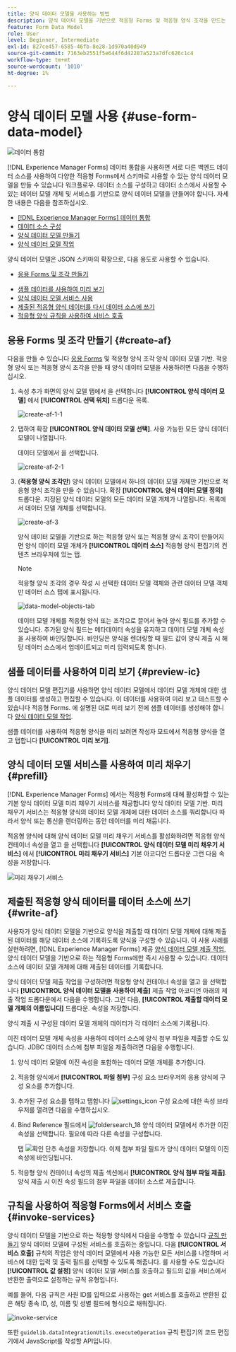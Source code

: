 ```yaml
---
title: 양식 데이터 모델을 사용하는 방법
description: 양식 데이터 모델을 기반으로 적응형 Forms 및 적응형 양식 조각을 만드는 방법을 알아봅니다. 양식 데이터 모델에서 데이터 모델 개체에 대한 샘플 데이터를 생성하고 편집하여 더 깊이 있습니다. 이 데이터를 사용하여 적응형 Forms을 미리 보고 테스트할 수 있습니다.
feature: Form Data Model
role: User
level: Beginner, Intermediate
exl-id: 827ce457-6585-46fb-8e28-1d970a40d949
source-git-commit: 7163eb2551f5e644f6d42287a523a7dfc626c1c4
workflow-type: tm+mt
source-wordcount: '1010'
ht-degree: 1%

---
```


# 양식 데이터 모델 사용 {#use-form-data-model}

![데이터 통합](do-not-localize/data-integeration.png)

[!DNL Experience Manager Forms] 데이터 통합을 사용하면 서로 다른 백엔드 데이터 소스를 사용하여 다양한 적응형 Forms에서 스키마로 사용할 수 있는 양식 데이터 모델을 만들 수 있습니다 <!--and interactive communications--> 워크플로우. 데이터 소스를 구성하고 데이터 소스에서 사용할 수 있는 데이터 모델 개체 및 서비스를 기반으로 양식 데이터 모델을 만들어야 합니다. 자세한 내용은 다음을 참조하십시오.

* [[!DNL Experience Manager Forms] 데이터 통합](data-integration.md)
* [데이터 소스 구성](configure-data-sources.md)
* [양식 데이터 모델 만들기](create-form-data-models.md)
* [양식 데이터 모델 작업](work-with-form-data-model.md)

양식 데이터 모델은 JSON 스키마의 확장으로, 다음 용도로 사용할 수 있습니다.

* [응용 Forms 및 조각 만들기](#create-af)

<!--* [Create interactive communications and building blocks like text, list, and condition fragments](#create-ic)-->
* [샘플 데이터를 사용하여 미리 보기](#preview-ic)
* [양식 데이터 모델 서비스 사용](#prefill)
* [제출된 적응형 양식 데이터를 다시 데이터 소스에 쓰기](#write-af)
* [적응형 양식 규칙을 사용하여 서비스 호출](#invoke-services)

## 응용 Forms 및 조각 만들기 {#create-af}

다음을 만들 수 있습니다 [응용 Forms](creating-adaptive-form.md) 및 적응형 양식 조각 <!-- [Adaptive Form Fragments](adaptive-form-fragments.md) --> 양식 데이터 모델 기반. 적응형 양식 또는 적응형 양식 조각을 만들 때 양식 데이터 모델을 사용하려면 다음을 수행하십시오.

1. 속성 추가 화면의 양식 모델 탭에서 을 선택합니다 **[!UICONTROL 양식 데이터 모델]** 에서 **[!UICONTROL 선택 위치]** 드롭다운 목록.

   ![create-af-1-1](assets/create-af-1-1.png)

1. 탭하여 확장 **[!UICONTROL 양식 데이터 모델 선택]**. 사용 가능한 모든 양식 데이터 모델이 나열됩니다.

   데이터 모델에서 을 선택합니다.

   ![create-af-2-1](assets/create-af-2-1.png)

1. (**적응형 양식 조각만**) 양식 데이터 모델에서 하나의 데이터 모델 개체만 기반으로 적응형 양식 조각을 만들 수 있습니다. 확장 **[!UICONTROL 양식 데이터 모델 정의]** 드롭다운. 지정된 양식 데이터 모델의 모든 데이터 모델 개체가 나열됩니다. 목록에서 데이터 모델 개체를 선택합니다.

   ![create-af-3](assets/create-af-3.png)

   양식 데이터 모델을 기반으로 하는 적응형 양식 또는 적응형 양식 조각이 만들어지면 양식 데이터 모델 개체가 **[!UICONTROL 데이터 소스]** 적응형 양식 편집기의 컨텐츠 브라우저에 있는 탭.

   >[!NOTE]
   >
   >적응형 양식 조각의 경우 작성 시 선택한 데이터 모델 객체와 관련 데이터 모델 객체만 데이터 소스 탭에 표시됩니다.

   ![data-model-objects-tab](assets/data-model-objects-tab.png)

   데이터 모델 개체를 적응형 양식 또는 조각으로 끌어서 놓아 양식 필드를 추가할 수 있습니다. 추가된 양식 필드는 메타데이터 속성을 유지하고 데이터 모델 개체 속성을 사용하여 바인딩합니다. 바인딩은 양식을 렌더링할 때 필드 값이 양식 제출 시 해당 데이터 소스에서 업데이트되고 미리 입력되도록 합니다.

<!-- ## Create interactive communications {#create-ic}

You can create an interactive communication based on a Form Data Model that you can use to prefill interactive communication with data from configured data sources. In addition, the building blocks of an interactive communication, such as text, list, and condition document fragments can be based on a form data model.

You can choose a Form Data Model when creating an interactive communication or a document fragment. The following image shows the General tab of the Create Interactive Communication dialog.

![create-ic](assets/create-ic.png)

General tab of Create Interactive Communication dialog

For more information, see:

[Create an interactive communication](create-interactive-communication.md)

[Text in Interactive Communications](texts-interactive-communications.md)

[Conditions in Interactive Communications](conditions-interactive-communications.md)

[List fragments](lists.md) -->

## 샘플 데이터를 사용하여 미리 보기 {#preview-ic}

양식 데이터 모델 편집기를 사용하면 양식 데이터 모델에서 데이터 모델 개체에 대한 샘플 데이터를 생성하고 편집할 수 있습니다. 이 데이터를 사용하여 미리 보고 테스트할 수 있습니다 <!--interactive communications and--> 적응형 Forms. 에 설명된 대로 미리 보기 전에 샘플 데이터를 생성해야 합니다 [양식 데이터 모델 작업](work-with-form-data-model.md#sample).

<!--To preview an interactive communication with sample Form Data Model data:

1. On [!DNL  Experience Manager] author instance, navigate to **[!UICONTROL Forms > Forms & Documents]**.
1. Select an interactive communication and tap **[!UICONTROL Preview]** in the toolbar to select **[!UICONTROL Web Channel]**, **[!UICONTROL Print Channel]**, or **[!UICONTROL Both Channels]** to preview the interactive communication.
1. In the Preview [*channel*] dialog, ensure that **[!UICONTROL Test Data of Form Data Model]** is selected and tap **[!UICONTROL Preview]**.

The interactive communication opens with prefilled sample data.

![web-preview](assets/web-preview.png)-->

샘플 데이터를 사용하여 적응형 양식을 미리 보려면 작성자 모드에서 적응형 양식을 열고 탭합니다 **[!UICONTROL 미리 보기]**.

## 양식 데이터 모델 서비스를 사용하여 미리 채우기 {#prefill}

[!DNL Experience Manager Forms] 에서는 적응형 Forms에 대해 활성화할 수 있는 기본 양식 데이터 모델 미리 채우기 서비스를 제공합니다 <!--and interactive communications--> 양식 데이터 모델 기반. 미리 채우기 서비스는 적응형 양식의 데이터 모델 개체에 대한 데이터 소스를 쿼리합니다 <!--and interactive communication--> 따라서 양식 또는 통신을 렌더링하는 동안 데이터를 미리 채웁니다.

적응형 양식에 대해 양식 데이터 모델 미리 채우기 서비스를 활성화하려면 적응형 양식 컨테이너 속성을 열고 을 선택합니다 **[!UICONTROL 양식 데이터 모델 미리 채우기 서비스]** 에서 **[!UICONTROL 미리 채우기 서비스]** 기본 아코디언 드롭다운 그런 다음 속성을 저장합니다.

![미리 채우기 서비스](assets/prefill-service.png)

<!--To configure Form Data Model prefill service in an interactive communication, you can select Form Data Model Prefill Service in the Prefill Service drop-down while creating it or later by modifying the properties.

![edit-ic-props](assets/edit-ic-props.png)

Edit Properties dialog for an interactive communication-->

## 제출된 적응형 양식 데이터를 데이터 소스에 쓰기 {#write-af}

사용자가 양식 데이터 모델을 기반으로 양식을 제출할 때 데이터 모델 개체에 대해 제출된 데이터를 해당 데이터 소스에 기록하도록 양식을 구성할 수 있습니다. 이 사용 사례를 실현하려면, [!DNL Experience Manager Forms] 제공 [양식 데이터 모델 제출 작업](configuring-submit-actions.md), 양식 데이터 모델을 기반으로 하는 적응형 Forms에만 즉시 사용할 수 있습니다. 데이터 소스에 데이터 모델 개체에 대해 제출된 데이터를 기록합니다.

양식 데이터 모델 제출 작업을 구성하려면 적응형 양식 컨테이너 속성을 열고 을 선택합니다 **[!UICONTROL 양식 데이터 모델을 사용하여 제출]** 제출 작업 아코디언 아래의 제출 작업 드롭다운에서 다음을 수행합니다. 그런 다음, **[!UICONTROL 제출할 데이터 모델 개체의 이름입니다]** 드롭다운. 속성을 저장합니다.

양식 제출 시 구성된 데이터 모델 개체의 데이터가 각 데이터 소스에 기록됩니다.

<!--![data-submission](assets/data-submission.png)-->

이진 데이터 모델 개체 속성을 사용하여 데이터 소스에 양식 첨부 파일을 제출할 수도 있습니다. JDBC 데이터 소스에 첨부 파일을 제출하려면 다음을 수행합니다.

1. 양식 데이터 모델에 이진 속성을 포함하는 데이터 모델 개체를 추가합니다.
1. 적응형 양식에서 **[!UICONTROL 파일 첨부]** 구성 요소 브라우저의 응용 양식에 구성 요소를 추가합니다.
1. 추가된 구성 요소를 탭하고 탭합니다 ![settings_icon](assets/configure-icon.svg) 구성 요소에 대한 속성 브라우저를 열려면 다음을 수행하십시오.
1. Bind Reference 필드에서 ![foldersearch_18](assets/folder-search-icon.svg) 양식 데이터 모델에서 추가한 이진 속성을 선택합니다. 필요에 따라 다른 속성을 구성합니다.

   탭 ![확인 단추](assets/save_icon.svg) 속성을 저장합니다. 이제 첨부 파일 필드가 양식 데이터 모델의 이진 속성에 바인딩됩니다.

1. 적응형 양식 컨테이너 속성의 제출 섹션에서 **[!UICONTROL 양식 첨부 파일 제출]**. 양식 제출 시 이진 속성 필드의 첨부 파일을 데이터 소스로 제출합니다.

## 규칙을 사용하여 적응형 Forms에서 서비스 호출 {#invoke-services}

양식 데이터 모델을 기반으로 하는 적응형 양식에서 다음을 수행할 수 있습니다 [규칙 만들기](rule-editor.md) 양식 데이터 모델에 구성된 서비스를 호출하는 중입니다. 다음 **[!UICONTROL 서비스 호출]** 규칙의 작업은 양식 데이터 모델에서 사용 가능한 모든 서비스를 나열하며 서비스에 대한 입력 및 출력 필드를 선택할 수 있도록 해줍니다. 를 사용할 수도 있습니다 **[!UICONTROL 값 설정]** 양식 데이터 모델 서비스를 호출하고 필드의 값을 서비스에서 반환한 출력으로 설정하는 규칙 유형입니다.

예를 들어, 다음 규칙은 사원 ID를 입력으로 사용하는 get 서비스를 호출하고 반환된 값은 해당 종속 ID, 성, 이름 및 성별 필드에 형식으로 채워집니다.

![invoke-service](assets/invoke-service.png)

또한 `guidelib.dataIntegrationUtils.executeOperation` 규칙 편집기의 코드 편집기에서 JavaScript를 작성할 API입니다. <!-- For API details, see [API to invoke Form Data Model service](invoke-form-data-model-services.md).-->
